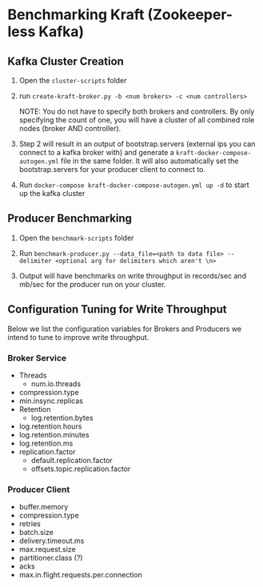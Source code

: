 # Benchmarking Kraft (Zookeeper-less Kafka)

## Kafka Cluster Creation

1. Open the `cluster-scripts` folder

3. run `create-kraft-broker.py -b <num brokers> -c <num controllers>`

   NOTE: You do not have to specify both brokers and controllers. By only specifying the count of one, you will have a cluster of all combined role nodes (broker AND controller).

3. Step 2 will result in an output of bootstrap.servers (external ips you can connect to a kafka broker with) and generate a `kraft-docker-compose-autogen.yml` file in the same folder. It will also automatically set the bootstrap.servers for your producer client to connect to.
   
4. Run `docker-compose kraft-docker-compose-autogen.yml up -d` to start up the kafka cluster

## Producer Benchmarking
1. Open the `benchmark-scripts` folder

2. Run `benchmark-producer.py --data_file=<path to data file> --delimiter <optional arg for delimiters which aren't \n>`

3. Output will have benchmarks on write throughput in records/sec and mb/sec for the producer run on your cluster.

## Configuration Tuning for Write Throughput

Below we list the configuration variables for Brokers and Producers we intend to tune to improve write throughput.

### Broker Service

- Threads
  - num.io.threads
- compression.type
- min.insync.replicas
- Retention
  - log.retention.bytes
- log.retention.hours
- log.retention.minutes
- log.retention.ms
- replication.factor
  - default.replication.factor
  - offsets.topic.replication.factor

### Producer Client

- buffer.memory
- compression.type
- retries
- batch.size
- delivery.timeout.ms
- max.request.size
- partitioner.class (?)
- acks
- max.in.flight.requests.per.connection
